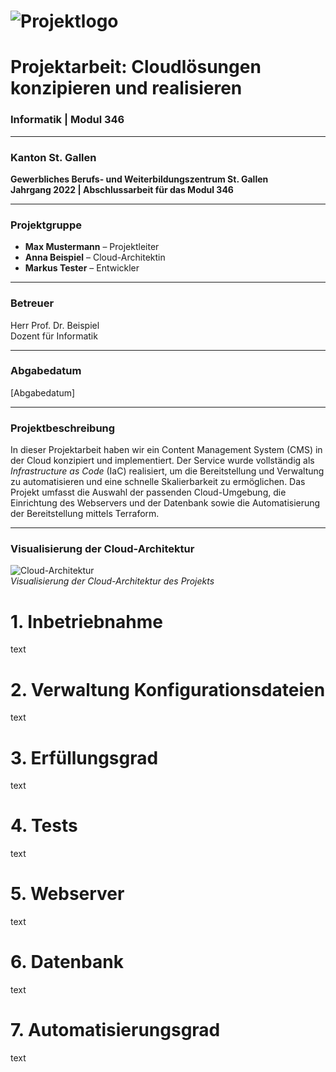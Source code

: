# ![Projektlogo](.wordpress-logo-FC322694E8-seeklogo.com.png)

# **Projektarbeit: Cloudlösungen konzipieren und realisieren**

### Informatik | Modul 346

---

### Kanton St. Gallen  
**Gewerbliches Berufs- und Weiterbildungszentrum St. Gallen**  
**Jahrgang 2022 | Abschlussarbeit für das Modul 346**

---

### **Projektgruppe**  
- **Max Mustermann** – Projektleiter  
- **Anna Beispiel** – Cloud-Architektin  
- **Markus Tester** – Entwickler

---

### **Betreuer**  
Herr Prof. Dr. Beispiel  
Dozent für Informatik

---

### **Abgabedatum**  
[Abgabedatum]

---

### **Projektbeschreibung**  
In dieser Projektarbeit haben wir ein Content Management System (CMS) in der Cloud konzipiert und implementiert. Der Service wurde vollständig als *Infrastructure as Code* (IaC) realisiert, um die Bereitstellung und Verwaltung zu automatisieren und eine schnelle Skalierbarkeit zu ermöglichen. Das Projekt umfasst die Auswahl der passenden Cloud-Umgebung, die Einrichtung des Webservers und der Datenbank sowie die Automatisierung der Bereitstellung mittels Terraform.

---

### **Visualisierung der Cloud-Architektur**  
![Cloud-Architektur](./images/cloud-image.png)  
_Visualisierung der Cloud-Architektur des Projekts_








# 1. Inbetriebnahme
text

# 2. Verwaltung Konfigurationsdateien
text

# 3. Erfüllungsgrad
text

# 4. Tests
text

# 5. Webserver
text

# 6. Datenbank
text

# 7. Automatisierungsgrad
text
